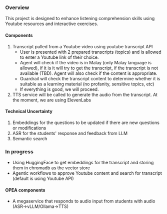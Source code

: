 ### Overview

This project is designed to enhance listening comprehension skills using Youtube resources and interactive exercises. 

#### Components
1. Transcript pulled from a Youtube video using youtube transcript API
   - User is presented with 2 prepared transcripts (topics) and is allowed to enter a Youtube link of their choice. 
   - Agent will check if the video is in Malay (only Malay language is allowed), if it is it will try to get the transcript, if the transcript is not available (TBD). Agent will also check if the content is appropriate.
   - Guardrail will check the transcript content to determine whether it is suitable as a learning material (no profanity, sensitive topics, etc)
   - If everything is good, we will proceed.
2. TTS service will be called to generate the audio from the transcript. At the moment, we are using ElevenLabs


#### Technical Uncertainty
1. Embeddings for the questions to be updated if there are new questions or modifications
2. ASR for the students' response and feedback from LLM
3. Semantic search



### In progress
- Using HuggingFace to get embeddings for the transcript and storing them in chromadb as the vector store
- Agentic workflows to approve Youtube content and search for transcript (default is using Youtube API)

#### OPEA components
- A megaservice that responds to audio input from students with audio (ASR->vLLM/Ollama->TTS)
